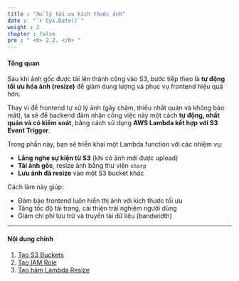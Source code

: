 ```yaml
---
title : "Xử lý tối ưu kích thước ảnh"
date :  "`r Sys.Date()`" 
weight : 2 
chapter : false
pre : " <b> 2.2. </b> "
---
```


#### Tổng quan

Sau khi ảnh gốc được tải lên thành công vào S3, bước tiếp theo là **tự động tối ưu hóa ảnh (resize)** để giảm dung lượng và phục vụ frontend hiệu quả hơn.

Thay vì để frontend tự xử lý ảnh (gây chậm, thiếu nhất quán và không bảo mật), ta sẽ để backend đảm nhận công việc này một cách **tự động, nhất quán và có kiểm soát**, bằng cách sử dụng **AWS Lambda kết hợp với S3 Event Trigger**.

Trong phần này, bạn sẽ triển khai một Lambda function với các nhiệm vụ:

- **Lắng nghe sự kiện từ S3** (khi có ảnh mới được upload)
- **Tải ảnh gốc**, resize ảnh bằng thư viện `sharp`
- **Lưu ảnh đã resize** vào một S3 bucket khác

Cách làm này giúp:

- Đảm bảo frontend luôn hiển thị ảnh với kích thước tối ưu
- Tăng tốc độ tải trang, cải thiện trải nghiệm người dùng
- Giảm chi phí lưu trữ và truyền tải dữ liệu (bandwidth)

---
#### Nội dung chính


1. [Tạo S3 Buckets](2.2.1-create-s3-buckets/)
2. [Tạo IAM Role](2.2.2-create-iam-role/)
3. [Tạo hàm Lambda Resize](2.2.3-create-resize-lambda-function/)